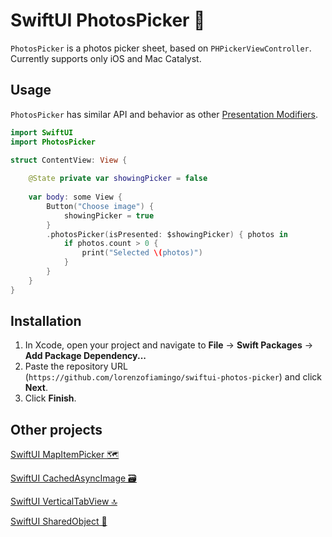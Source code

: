 # SwiftUI PhotosPicker 🌇

`PhotosPicker` is a photos picker sheet, based on `PHPickerViewController`. Currently supports only iOS and Mac Catalyst.

## Usage

`PhotosPicker` has similar API and behavior as other [Presentation Modifiers](https://developer.apple.com/documentation/swiftui/view-presentation).
```swift
import SwiftUI
import PhotosPicker

struct ContentView: View {
    
    @State private var showingPicker = false
    
    var body: some View {
        Button("Choose image") {
            showingPicker = true
        }
        .photosPicker(isPresented: $showingPicker) { photos in
            if photos.count > 0 {
                print("Selected \(photos)")
            }
        }
    }
}
```

## Installation

1. In Xcode, open your project and navigate to **File** → **Swift Packages** → **Add Package Dependency...**
2. Paste the repository URL (`https://github.com/lorenzofiamingo/swiftui-photos-picker`) and click **Next**.
3. Click **Finish**.


## Other projects

[SwiftUI MapItemPicker 🗺️](https://github.com/lorenzofiamingo/swiftui-map-item-picker)

[SwiftUI CachedAsyncImage 🗃️](https://github.com/lorenzofiamingo/swiftui-cached-async-image)

[SwiftUI VerticalTabView 🔝](https://github.com/lorenzofiamingo/swiftui-vertical-tab-view)

[SwiftUI SharedObject 🍱](https://github.com/lorenzofiamingo/swiftui-shared-object)
